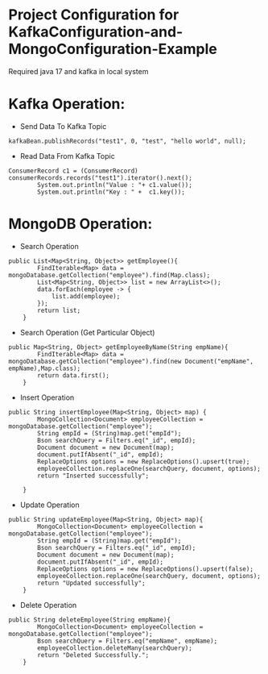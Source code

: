 

# Project Configuration for KafkaConfiguration-and-MongoConfiguration-Example
Required java 17 and kafka in local system

# Kafka Operation:

- Send Data To Kafka Topic

```
kafkaBean.publishRecords("test1", 0, "test", "hello world", null);
```

- Read Data From Kafka Topic

```
ConsumerRecord c1 = (ConsumerRecord) consumerRecords.records("test1").iterator().next();
        System.out.println("Value : "+ c1.value());
        System.out.println("Key : " +  c1.key());
```



# MongoDB Operation:

- Search Operation

```
public List<Map<String, Object>> getEmployee(){
        FindIterable<Map> data = mongoDatabase.getCollection("employee").find(Map.class);
        List<Map<String, Object>> list = new ArrayList<>();
        data.forEach(employee -> {
            list.add(employee);
        });
        return list;
    }
```
- Search Operation (Get Particular Object)

```
public Map<String, Object> getEmployeeByName(String empName){
        FindIterable<Map> data = mongoDatabase.getCollection("employee").find(new Document("empName", empName),Map.class);
        return data.first();
    }
```

- Insert Operation

```
public String insertEmployee(Map<String, Object> map) {
        MongoCollection<Document> employeeCollection = mongoDatabase.getCollection("employee");
        String empId = (String)map.get("empId");
        Bson searchQuery = Filters.eq("_id", empId);
        Document document = new Document(map);
        document.putIfAbsent("_id", empId);
        ReplaceOptions options = new ReplaceOptions().upsert(true);
        employeeCollection.replaceOne(searchQuery, document, options);
        return "Inserted successfully";

    }
```

- Update Operation

```
public String updateEmployee(Map<String, Object> map){
        MongoCollection<Document> employeeCollection = mongoDatabase.getCollection("employee");
        String empId = (String)map.get("empId");
        Bson searchQuery = Filters.eq("_id", empId);
        Document document = new Document(map);
        document.putIfAbsent("_id", empId);
        ReplaceOptions options = new ReplaceOptions().upsert(false);
        employeeCollection.replaceOne(searchQuery, document, options);
        return "Updated successfully";
    }
```

- Delete Operation

```
public String deleteEmployee(String empName){
        MongoCollection<Document> employeeCollection = mongoDatabase.getCollection("employee");
        Bson searchQuery = Filters.eq("empName", empName);
        employeeCollection.deleteMany(searchQuery);
        return "Deleted Successfully.";
    }
```


